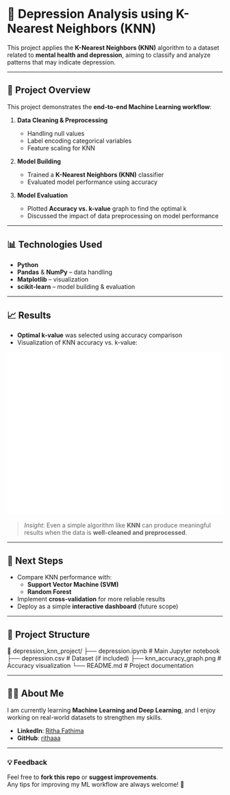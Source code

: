 # 🧠 Depression Analysis using K-Nearest Neighbors (KNN)

This project applies the **K-Nearest Neighbors (KNN)** algorithm to a dataset related to **mental health and depression**, aiming to classify and analyze patterns that may indicate depression.

---

## 📌 Project Overview

This project demonstrates the **end-to-end Machine Learning workflow**:

1. **Data Cleaning & Preprocessing**
   - Handling null values
   - Label encoding categorical variables
   - Feature scaling for KNN

2. **Model Building**
   - Trained a **K-Nearest Neighbors (KNN)** classifier
   - Evaluated model performance using accuracy

3. **Model Evaluation**
   - Plotted **Accuracy vs. k-value** graph to find the optimal k
   - Discussed the impact of data preprocessing on model performance

---

## 📊 Technologies Used

- **Python**
- **Pandas** & **NumPy** – data handling
- **Matplotlib** – visualization
- **scikit-learn** – model building & evaluation

---

## 📈 Results

- **Optimal k-value** was selected using accuracy comparison
- Visualization of KNN accuracy vs. k-value:

![KNN Accuracy Graph](knn_accuracy_graph.png)

> _Insight_: Even a simple algorithm like **KNN** can produce meaningful results when the data is **well-cleaned and preprocessed**.

---

## 🧭 Next Steps

- Compare KNN performance with:
  - **Support Vector Machine (SVM)**
  - **Random Forest**
- Implement **cross-validation** for more reliable results
- Deploy as a simple **interactive dashboard** (future scope)

---

## 📂 Project Structure

📁 depression_knn_project/
├── depression.ipynb # Main Jupyter notebook
├── depression.csv # Dataset (if included)
├── knn_accuracy_graph.png # Accuracy visualization
└── README.md # Project documentation


---

## 🙋‍♀️ About Me

I am currently learning **Machine Learning and Deep Learning**, and I enjoy working on real-world datasets to strengthen my skills.  

- **LinkedIn**: [Ritha Fathima](https://www.linkedin.com/in/ritha-fathima)  
- **GitHub**: [rithaaa](https://github.com/rithaaa)

---

### 💡 Feedback

Feel free to **fork this repo** or **suggest improvements**.  
Any tips for improving my ML workflow are always welcome! 🚀
